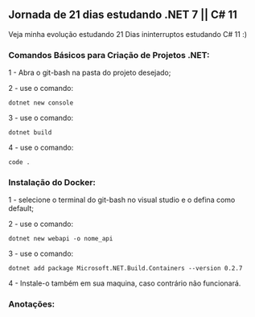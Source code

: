 ## Jornada de 21 dias estudando .NET 7 || C# 11

Veja minha evolução estudando 21 Dias ininterruptos estudando C# 11 :)

### Comandos Básicos para Criação de Projetos .NET:

1 - Abra o git-bash na pasta do projeto desejado;

2 - use o comando:

 	dotnet new console

3 - use o comando:
 
	dotnet build

4 - use o comando:

	code .


### Instalação do Docker:

1 - selecione o terminal do git-bash no visual studio e o defina como default;

2 - use o comando:

	dotnet new webapi -o nome_api

3 - use o comando: 

	dotnet add package Microsoft.NET.Build.Containers --version 0.2.7

4 - Instale-o também em sua maquina, caso contrário não funcionará.

### Anotações:
